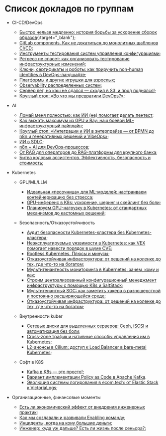 # Список докладов по группам

- CI-CD/DevOps
    * [Быстро нельзя медленно: история борьбы за ускорение сборок образов](https://devoops.ru/talks/90931081b5294a44ab9ca21d947544d9/?referer=%2Fschedule%2Ftable%2F){:target="_blank"};
    * [GitLab components. Как не докатиться до монолитных шаблонов CI/CD](https://devoops.ru/talks/98ebc0e368324d53b00fe1b6c4b37ae1/?referer=%2Ftalks%2Fc8fcae9086084a59924b607db6090d0e%2F);
    * [Инструменты тестирования систем управления конфигурациями](https://devoops.ru/talks/6c5f9fdf10a1403c814b4d60787e1976/?referer=%2Fschedule%2Ftable%2F);
    * [Регресс не спасет: как организовать тестирование инфраструктурных изменений](https://devoops.ru/talks/2d2d84dd49014d58acb9c8555414741b/?referer=%2Fschedule%2Ftable%2F);
    * [Ключи, сертификаты и роботы: как приручить non-human identities в DevOps-ландшафте](https://devoops.ru/talks/b4f9c8dae1564932a2e3e2560f4e68e9/?referer=%2Fschedule%2Ftable%2F);
    * [Платформы и другие игрушки для взрослых](https://devoops.ru/talks/e16550c4b8c449eca7c5189d0013c6a2/?referer=%2Fschedule%2Ftable%2F);
    * [Observability распределенных систем](https://devoops.ru/talks/42c936428c0145a7a39ba83929017ff1/?referer=%2Fschedule%2Ftable%2F);
    * [Сервер лег, но кэш не сдался — сходил в S3, и прод поднялся!](https://devoops.ru/talks/8909245bbb2041ad89d3959665ee215d/?referer=%2Fschedule%2Ftable%2F);
    * [Круглый стол: «Во что мы превратили DevOps?»](https://devoops.ru/talks/abbcbef15bbd477fb2f39c94ab99b8d5/?referer=%2Fschedule%2Ftable%2F);
   
- AI
    * [Ломай меня полностью: как ИИ (не) помогает делать пентест](https://devoops.ru/talks/5082d03961ed4d4cad92ee4a0e043d9f/?referer=%2Fschedule%2Ftable%2F);
    * [Как выжать максимум из GPU и Ray: наш боевой ML-инфраструктурный пайплайн](https://devoops.ru/talks/26ec6eb681d34acd893a1be87c7ec53e/?referer=%2Fschedule%2Ftable%2F);
    * [Круглый стол: «Интеграции и ИИ в энтерпрайзе — от BPMN до n8n и генеративных решений и VibeOps»](https://devoops.ru/talks/9ceab8202a1a4aefa79db96b77acd019/?referer=%2Fschedule%2Ftable%2F);
    * [ИИ в SDLC](https://devoops.ru/talks/df5b877c9e5f4471a87363e171619653/?referer=%2Fschedule%2Ftable%2F);
    * [n8n + AI для DevOps-процессов](https://devoops.ru/talks/93e1f9ecd9e24a558b6f8ad1b69eb99d/?referer=%2Fschedule%2Ftable%2F);
    * [От RAG для операторов до RAG-платформы для крупного банка](https://devoops.ru/talks/890fba9d437542dabbe073810a607019/?referer=%2Fschedule%2Ftable%2F);
    * [Битва кодовых ассистентов. Эффективность, безопасность и стоимость](https://devoops.ru/talks/7ecf9463c48b42aca232722767d89f8d/?referer=%2Fschedule%2Ftable%2F);

- Kubernetes

    * GPU/ML/LLM
        * [Идеальная «песочница» для ML-моделей: настраиваем контейнеризацию без стресса](https://devoops.ru/talks/71cdda4d387c41bdb66916726d9566b7/?referer=%2Fschedule%2Ftable%2F);
        * [GPU-инференс в K8s: ускорение, шеринг и скейлинг без боли](https://devoops.ru/talks/89f09fa55dc542f38164a3c1495af53f/?referer=%2Fschedule%2Ftable%2F);  
        * [Планируем GPU-нагрузку в Kubernetes: от стандартных механизмов до кастомных решений](https://devoops.ru/talks/c998f629c6ca4aa092055493feec1f76/?referer=%2Fschedule%2Ftable%2F);

    * Безопасность/Отказоустойчивость
        * [Аудит безопасности Kubernetes-кластера без Kubernetes-кластера](https://devoops.ru/talks/a8da631fad5949fcb5cae03ad497dfe9/?referer=%2Fschedule%2Ftable%2F);
        * [Неэксплуатируемые уязвимости в Kubernetes: как VEX помогает навести порядок в шуме CVE](https://devoops.ru/talks/f319b0774c15446e8fb8dd7b70583f1d/?referer=%2Fschedule%2Ftable%2F);
        * [Rootless Kubernetes. Плюсы и минусы](https://devoops.ru/talks/03a681279bb84fb59a8ec5a24506a9b5/?referer=%2Fschedule%2Ftable%2F);
        * [Отказоустойчивая инфраструктура: от решений на коленке до тех, где что-то на богатом](https://devoops.ru/talks/9431c20b224a43458ff0edaac7bb6da8/?referer=%2Fschedule%2Ftable%2F);
        * [Мультитенантность мониторинга в Kubernetes: зачем, кому и как](https://devoops.ru/talks/ddd96f4edf234bbba7f49b94594c3fe2/?referer=%2Fschedule%2Ftable%2F);
        * [Строим централизованный конфигурационный менеджмент инфраструктуры с помощью K8s и SaltStack](https://devoops.ru/talks/c8fcae9086084a59924b607db6090d0e/?referer=%2Fschedule%2Ftable%2F);
        * [Мультитенантный SOC: как заметить хакера в разношерстной и постоянно расширяющейся среде](https://devoops.ru/talks/ef6aeab5599c4609a8062bf9e0dd8177/?referer=%2Fschedule%2Ftable%2F);
        * [Отказоустойчивая инфраструктура: от решений на коленке до тех, где что-то на богатом](https://devoops.ru/talks/9431c20b224a43458ff0edaac7bb6da8/?referer=%2Fschedule%2Ftable%2F);


    * Внутренности kuber
        * [Сетевые диски для выделенных серверов: Ceph, iSCSI и автоматизация без боли](https://devoops.ru/talks/8423f82e9abf40a79e69c82299fd9d2e/?referer=%2Fschedule%2Ftable%2F);
        * [Cross-zone трафик и нативные способы управления им в Kubernetes](https://devoops.ru/talks/aace34a5adb2477ebfde42643c76a2ed/?referer=%2Fschedule%2Ftable%2F);
        * [L2-анонсы в Cilium: доступ к Load Balancer в bare-metal Kubernetes](https://devoops.ru/talks/904478bf6c4641d1b30f3c8dfe09d1bf/?referer=%2Fschedule%2Ftable%2F);

    * Софт в K8S     
        * [Kafka в K8s — это просто!](https://devoops.ru/talks/a3f3efbd73334f76a4ac8ac75cf184cd/?referer=%2Fschedule%2Ftable%2F);
        * [Вариант имплементации Policy as Code в Apache Kafka](https://devoops.ru/talks/5abf481926114ad587dedbf5446c644b/?referer=%2Fschedule%2Ftable%2F).
        * [Эволюция системы логирования в ecom.tech: от Elastic Stack к VictoriaLogs](https://devoops.ru/talks/ab3b02f24f704ac8a832116d47e58f7a/?referer=%2Fschedule%2Ftable%2F);

- Организационные, финансовые моменты
    * [Есть ли экономический эффект от внедрения инженерных практик](https://devoops.ru/talks/15a51cc4787e4a788063de74ae151d32/?referer=%2Fschedule%2Ftable%2F);
    * [Как мы создавали и развивали Enabling команду](https://devoops.ru/talks/986a43dd669f41ab9aa8d944e12d17a0/?referer=%2Fschedule%2Ftable%2F);
    * [Инциденты, когда на кону большие деньги](https://devoops.ru/talks/cd1ffd5a28704ed18f261926c54d7361/?referer=%2Fschedule%2Ftable%2F);
    * [Инженер: куда уж дальше? Есть ли жизнь после сеньора?](https://devoops.ru/talks/07182dfc820d45e98f9e0b62f0d7eafd/?referer=%2Fschedule%2Ftable%2F);

